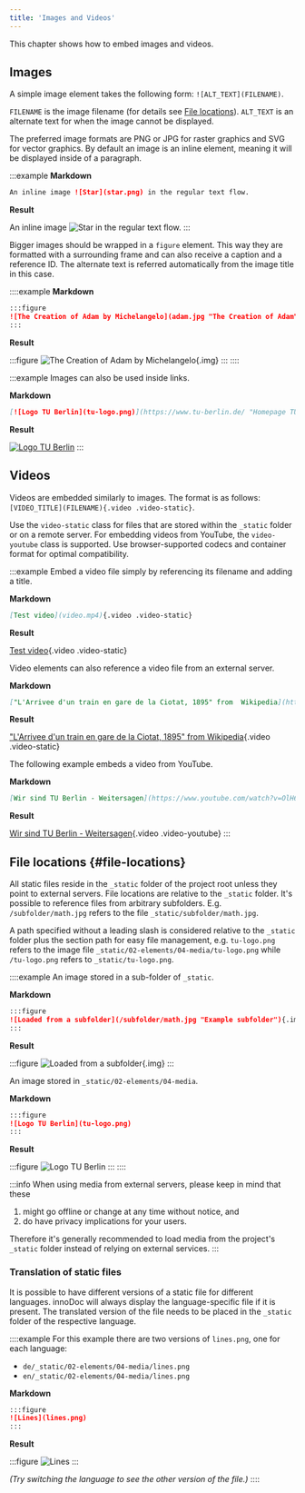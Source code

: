 ```yaml
---
title: 'Images and Videos'
---
```


This chapter shows how to embed images and videos.

## Images

A simple image element takes the following form: `![ALT_TEXT](FILENAME)`.

`FILENAME` is the image filename (for details see [File
locations](#file-locations)). `ALT_TEXT` is an alternate text for when the image
cannot be displayed.

The preferred image formats are PNG or JPG for raster graphics and SVG for
vector graphics. By default an image is an inline element, meaning it will be
displayed inside of a paragraph.

:::example
**Markdown**

```markdown
An inline image ![Star](star.png) in the regular text flow.
```

**Result**

An inline image ![Star](star.png) in the regular text flow.
:::

Bigger images should be wrapped in a `figure` element. This way they are
formatted with a surrounding frame and can also receive a caption and a
reference ID. The alternate text is referred automatically from the image title
in this case.

::::example
**Markdown**

```markdown
:::figure
![The Creation of Adam by Michelangelo](adam.jpg "The Creation of Adam"){.img}
:::
```

**Result**

:::figure
![The Creation of Adam by Michelangelo](adam.jpg "The Creation of Adam"){.img}
:::
::::

:::example
Images can also be used inside links.

**Markdown**

```markdown
[![Logo TU Berlin](tu-logo.png)](https://www.tu-berlin.de/ "Homepage TU Berlin")
```

**Result**

[![Logo TU Berlin](tu-logo.png)](https://www.tu-berlin.de/ "Homepage TU Berlin")
:::

## Videos

Videos are embedded similarly to images. The format is as follows:
`[VIDEO_TITLE](FILENAME){.video .video-static}`.

Use the `video-static` class for files that are stored within the `_static`
folder or on a remote server. For embedding videos from YouTube, the
`video-youtube` class is supported. Use browser-supported codecs and container
format for optimal compatibility.

:::example
Embed a video file simply by referencing its filename and adding a title.

**Markdown**

```markdown
[Test video](video.mp4){.video .video-static}
```

**Result**

[Test video](video.mp4){.video .video-static}

Video elements can also reference a video file from an external server.

**Markdown**

```markdown
["L'Arrivee d'un train en gare de la Ciotat, 1895" from  Wikipedia](https://upload.wikimedia.org/wikipedia/en/c/c3/L%27Arrivee_d%27un_train_en_gare_de_la_Ciotat%2C_1895.ogv){.video .video-static}
```

**Result**

["L'Arrivee d'un train en gare de la Ciotat, 1895" from  Wikipedia](https://upload.wikimedia.org/wikipedia/en/c/c3/L%27Arrivee_d%27un_train_en_gare_de_la_Ciotat%2C_1895.ogv){.video .video-static}

The following example embeds a video from YouTube.

**Markdown**

```markdown
[Wir sind TU Berlin - Weitersagen](https://www.youtube.com/watch?v=OlH6bqv5Z-c){.video .video-youtube}
```

**Result**

[Wir sind TU Berlin - Weitersagen](https://www.youtube.com/watch?v=OlH6bqv5Z-c){.video .video-youtube}
:::

## File locations {#file-locations}

All static files reside in the `_static` folder of the project root unless they
point to external servers. File locations are relative to the `_static` folder.
It's possible to reference files from arbitrary subfolders. E.g.
`/subfolder/math.jpg` refers to the file `_static/subfolder/math.jpg`.

A path specified without a leading slash is considered relative to the `_static`
folder plus the section path for easy file management, e.g. `tu-logo.png` refers
to the image file `_static/02-elements/04-media/tu-logo.png` while
`/tu-logo.png` refers to `_static/tu-logo.png`.

::::example
An image stored in a sub-folder of `_static`.

**Markdown**

```markdown
:::figure
![Loaded from a subfolder](/subfolder/math.jpg "Example subfolder"){.img}
:::
```

**Result**

:::figure
![Loaded from a subfolder](/subfolder/math.jpg "Example subfolder"){.img}
:::

An image stored in `_static/02-elements/04-media`.

**Markdown**

```markdown
:::figure
![Logo TU Berlin](tu-logo.png)
:::
```

**Result**

:::figure
![Logo TU Berlin](tu-logo.png)
:::
::::

:::info
When using media from external servers, please keep in mind that these

1. might go offline or change at any time without notice, and
2. do have privacy implications for your users.

Therefore it's generally recommended to load media from the project's `_static`
folder instead of relying on external services.
:::

### Translation of static files

It is possible to have different versions of a static file for different
languages. innoDoc will always display the language-specific file if it is
present. The translated version of the file needs to be placed in the `_static`
folder of the respective language.

::::example
For this example there are two versions of `lines.png`, one for each language:

- `de/_static/02-elements/04-media/lines.png`
- `en/_static/02-elements/04-media/lines.png`

**Markdown**

```markdown
:::figure
![Lines](lines.png)
:::
```

**Result**

:::figure
![Lines](lines.png)
:::

*(Try switching the language to see the other version of the file.)*
::::
